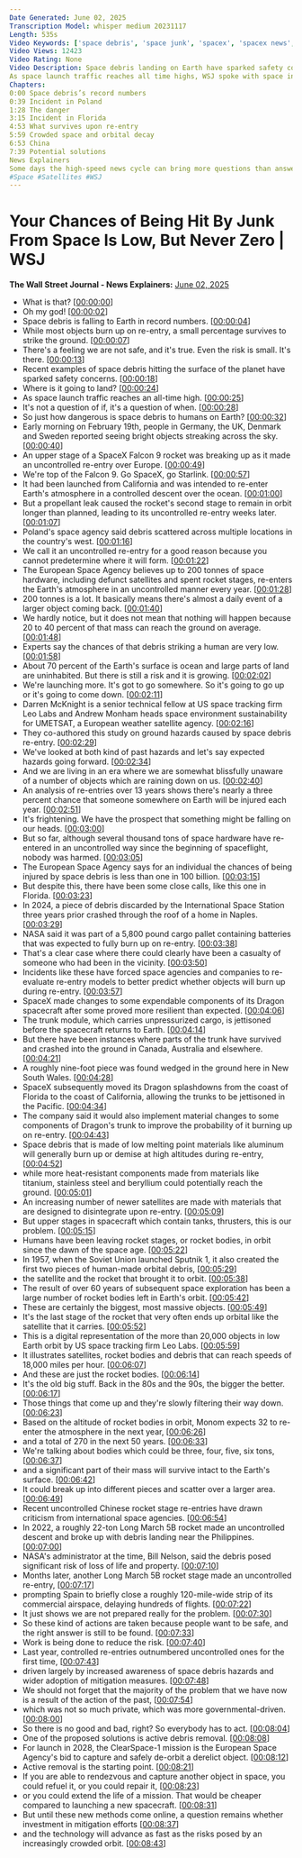 ```yaml
---
Date Generated: June 02, 2025
Transcription Model: whisper medium 20231117
Length: 535s
Video Keywords: ['space debris', 'space junk', 'spacex', 'spacex news', 'spacex space debris', 'space trash', 'orbital debris removal', 'space launch', 'spacex germany', 'spacex falcon 9', 'spacex falcon 9 explosion', 'orbit', 'uncontrolled reentry', 'poland space debris', 'poland spacex', 'space hardware', 'satellites', 'european space agency', 'eumetsat', 'leolabs', 'space tracking', 'space news', 'outer space', 'space waste', 'space debris falling to earth', 'dangers of space debris', 'iss', 'international space station', 'dragon spacex', 'wonews']
Video Views: 12423
Video Rating: None
Video Description: Space debris landing on Earth have sparked safety concerns on the ground about where it is going to land. In February, an upper stage of a SpaceX Falcon 9 rocket was breaking up as it made re-entry over Europe and debris scattered across multiple locations in western Poland. The European Space Agency believes up to 200 tons of space hardware re-enters the earth’s atmosphere uncontrolled every year. 
As space launch traffic reaches all time highs, WSJ spoke with space industry experts, who explain whether uncontrolled re-entries could be an accident waiting to happen.
Chapters:
0:00 Space debris’s record numbers
0:39 Incident in Poland
1:28 The danger
3:15 Incident in Florida 
4:53 What survives upon re-entry 
5:59 Crowded space and orbital decay
6:53 China 
7:39 Potential solutions
News Explainers
Some days the high-speed news cycle can bring more questions than answers. WSJ’s news explainers break down the day's biggest stories into bite-size pieces to help you make sense of the news.
#Space #Satellites #WSJ
---
```


# Your Chances of Being Hit By Junk From Space Is Low, But Never Zero | WSJ
**The Wall Street Journal - News Explainers:** [June 02, 2025](https://www.youtube.com/watch?v=drRaLMI0SI4)
*  What is that? [[00:00:00](https://www.youtube.com/watch?v=drRaLMI0SI4&t=0.0s)]
*  Oh my god! [[00:00:02](https://www.youtube.com/watch?v=drRaLMI0SI4&t=2.0s)]
*  Space debris is falling to Earth in record numbers. [[00:00:04](https://www.youtube.com/watch?v=drRaLMI0SI4&t=4.0s)]
*  While most objects burn up on re-entry, a small percentage survives to strike the ground. [[00:00:07](https://www.youtube.com/watch?v=drRaLMI0SI4&t=7.0s)]
*  There's a feeling we are not safe, and it's true. Even the risk is small. It's there. [[00:00:13](https://www.youtube.com/watch?v=drRaLMI0SI4&t=13.0s)]
*  Recent examples of space debris hitting the surface of the planet have sparked safety concerns. [[00:00:18](https://www.youtube.com/watch?v=drRaLMI0SI4&t=18.0s)]
*  Where is it going to land? [[00:00:24](https://www.youtube.com/watch?v=drRaLMI0SI4&t=24.0s)]
*  As space launch traffic reaches an all-time high. [[00:00:25](https://www.youtube.com/watch?v=drRaLMI0SI4&t=25.0s)]
*  It's not a question of if, it's a question of when. [[00:00:28](https://www.youtube.com/watch?v=drRaLMI0SI4&t=28.0s)]
*  So just how dangerous is space debris to humans on Earth? [[00:00:32](https://www.youtube.com/watch?v=drRaLMI0SI4&t=32.0s)]
*  Early morning on February 19th, people in Germany, the UK, Denmark and Sweden reported seeing bright objects streaking across the sky. [[00:00:40](https://www.youtube.com/watch?v=drRaLMI0SI4&t=40.0s)]
*  An upper stage of a SpaceX Falcon 9 rocket was breaking up as it made an uncontrolled re-entry over Europe. [[00:00:49](https://www.youtube.com/watch?v=drRaLMI0SI4&t=49.0s)]
*  We're top of the Falcon 9. Go SpaceX, go Starlink. [[00:00:57](https://www.youtube.com/watch?v=drRaLMI0SI4&t=57.0s)]
*  It had been launched from California and was intended to re-enter Earth's atmosphere in a controlled descent over the ocean. [[00:01:00](https://www.youtube.com/watch?v=drRaLMI0SI4&t=60.0s)]
*  But a propellant leak caused the rocket's second stage to remain in orbit longer than planned, leading to its uncontrolled re-entry weeks later. [[00:01:07](https://www.youtube.com/watch?v=drRaLMI0SI4&t=67.0s)]
*  Poland's space agency said debris scattered across multiple locations in the country's west. [[00:01:16](https://www.youtube.com/watch?v=drRaLMI0SI4&t=76.0s)]
*  We call it an uncontrolled re-entry for a good reason because you cannot predetermine where it will form. [[00:01:22](https://www.youtube.com/watch?v=drRaLMI0SI4&t=82.0s)]
*  The European Space Agency believes up to 200 tonnes of space hardware, including defunct satellites and spent rocket stages, re-enters the Earth's atmosphere in an uncontrolled manner every year. [[00:01:28](https://www.youtube.com/watch?v=drRaLMI0SI4&t=88.0s)]
*  200 tonnes is a lot. It basically means there's almost a daily event of a larger object coming back. [[00:01:40](https://www.youtube.com/watch?v=drRaLMI0SI4&t=100.0s)]
*  We hardly notice, but it does not mean that nothing will happen because 20 to 40 percent of that mass can reach the ground on average. [[00:01:48](https://www.youtube.com/watch?v=drRaLMI0SI4&t=108.0s)]
*  Experts say the chances of that debris striking a human are very low. [[00:01:58](https://www.youtube.com/watch?v=drRaLMI0SI4&t=118.0s)]
*  About 70 percent of the Earth's surface is ocean and large parts of land are uninhabited. But there is still a risk and it is growing. [[00:02:02](https://www.youtube.com/watch?v=drRaLMI0SI4&t=122.0s)]
*  We're launching more. It's got to go somewhere. So it's going to go up or it's going to come down. [[00:02:11](https://www.youtube.com/watch?v=drRaLMI0SI4&t=131.0s)]
*  Darren McKnight is a senior technical fellow at US space tracking firm Leo Labs and Andrew Monham heads space environment sustainability for UMETSAT, a European weather satellite agency. [[00:02:16](https://www.youtube.com/watch?v=drRaLMI0SI4&t=136.0s)]
*  They co-authored this study on ground hazards caused by space debris re-entry. [[00:02:29](https://www.youtube.com/watch?v=drRaLMI0SI4&t=149.0s)]
*  We've looked at both kind of past hazards and let's say expected hazards going forward. [[00:02:34](https://www.youtube.com/watch?v=drRaLMI0SI4&t=154.0s)]
*  And we are living in an era where we are somewhat blissfully unaware of a number of objects which are raining down on us. [[00:02:40](https://www.youtube.com/watch?v=drRaLMI0SI4&t=160.0s)]
*  An analysis of re-entries over 13 years shows there's nearly a three percent chance that someone somewhere on Earth will be injured each year. [[00:02:51](https://www.youtube.com/watch?v=drRaLMI0SI4&t=171.0s)]
*  It's frightening. We have the prospect that something might be falling on our heads. [[00:03:00](https://www.youtube.com/watch?v=drRaLMI0SI4&t=180.0s)]
*  But so far, although several thousand tons of space hardware have re-entered in an uncontrolled way since the beginning of spaceflight, nobody was harmed. [[00:03:05](https://www.youtube.com/watch?v=drRaLMI0SI4&t=185.0s)]
*  The European Space Agency says for an individual the chances of being injured by space debris is less than one in 100 billion. [[00:03:15](https://www.youtube.com/watch?v=drRaLMI0SI4&t=195.0s)]
*  But despite this, there have been some close calls, like this one in Florida. [[00:03:23](https://www.youtube.com/watch?v=drRaLMI0SI4&t=203.0s)]
*  In 2024, a piece of debris discarded by the International Space Station three years prior crashed through the roof of a home in Naples. [[00:03:29](https://www.youtube.com/watch?v=drRaLMI0SI4&t=209.0s)]
*  NASA said it was part of a 5,800 pound cargo pallet containing batteries that was expected to fully burn up on re-entry. [[00:03:38](https://www.youtube.com/watch?v=drRaLMI0SI4&t=218.0s)]
*  That's a clear case where there could clearly have been a casualty of someone who had been in the vicinity. [[00:03:50](https://www.youtube.com/watch?v=drRaLMI0SI4&t=230.0s)]
*  Incidents like these have forced space agencies and companies to re-evaluate re-entry models to better predict whether objects will burn up during re-entry. [[00:03:57](https://www.youtube.com/watch?v=drRaLMI0SI4&t=237.0s)]
*  SpaceX made changes to some expendable components of its Dragon spacecraft after some proved more resilient than expected. [[00:04:06](https://www.youtube.com/watch?v=drRaLMI0SI4&t=246.0s)]
*  The trunk module, which carries unpressurized cargo, is jettisoned before the spacecraft returns to Earth. [[00:04:14](https://www.youtube.com/watch?v=drRaLMI0SI4&t=254.0s)]
*  But there have been instances where parts of the trunk have survived and crashed into the ground in Canada, Australia and elsewhere. [[00:04:21](https://www.youtube.com/watch?v=drRaLMI0SI4&t=261.0s)]
*  A roughly nine-foot piece was found wedged in the ground here in New South Wales. [[00:04:28](https://www.youtube.com/watch?v=drRaLMI0SI4&t=268.0s)]
*  SpaceX subsequently moved its Dragon splashdowns from the coast of Florida to the coast of California, allowing the trunks to be jettisoned in the Pacific. [[00:04:34](https://www.youtube.com/watch?v=drRaLMI0SI4&t=274.0s)]
*  The company said it would also implement material changes to some components of Dragon's trunk to improve the probability of it burning up on re-entry. [[00:04:43](https://www.youtube.com/watch?v=drRaLMI0SI4&t=283.0s)]
*  Space debris that is made of low melting point materials like aluminum will generally burn up or demise at high altitudes during re-entry, [[00:04:52](https://www.youtube.com/watch?v=drRaLMI0SI4&t=292.0s)]
*  while more heat-resistant components made from materials like titanium, stainless steel and beryllium could potentially reach the ground. [[00:05:01](https://www.youtube.com/watch?v=drRaLMI0SI4&t=301.0s)]
*  An increasing number of newer satellites are made with materials that are designed to disintegrate upon re-entry. [[00:05:09](https://www.youtube.com/watch?v=drRaLMI0SI4&t=309.0s)]
*  But upper stages in spacecraft which contain tanks, thrusters, this is our problem. [[00:05:15](https://www.youtube.com/watch?v=drRaLMI0SI4&t=315.0s)]
*  Humans have been leaving rocket stages, or rocket bodies, in orbit since the dawn of the space age. [[00:05:22](https://www.youtube.com/watch?v=drRaLMI0SI4&t=322.0s)]
*  In 1957, when the Soviet Union launched Sputnik 1, it also created the first two pieces of human-made orbital debris, [[00:05:29](https://www.youtube.com/watch?v=drRaLMI0SI4&t=329.0s)]
*  the satellite and the rocket that brought it to orbit. [[00:05:38](https://www.youtube.com/watch?v=drRaLMI0SI4&t=338.0s)]
*  The result of over 60 years of subsequent space exploration has been a large number of rocket bodies left in Earth's orbit. [[00:05:42](https://www.youtube.com/watch?v=drRaLMI0SI4&t=342.0s)]
*  These are certainly the biggest, most massive objects. [[00:05:49](https://www.youtube.com/watch?v=drRaLMI0SI4&t=349.0s)]
*  It's the last stage of the rocket that very often ends up orbital like the satellite that it carries. [[00:05:52](https://www.youtube.com/watch?v=drRaLMI0SI4&t=352.0s)]
*  This is a digital representation of the more than 20,000 objects in low Earth orbit by US space tracking firm Leo Labs. [[00:05:59](https://www.youtube.com/watch?v=drRaLMI0SI4&t=359.0s)]
*  It illustrates satellites, rocket bodies and debris that can reach speeds of 18,000 miles per hour. [[00:06:07](https://www.youtube.com/watch?v=drRaLMI0SI4&t=367.0s)]
*  And these are just the rocket bodies. [[00:06:14](https://www.youtube.com/watch?v=drRaLMI0SI4&t=374.0s)]
*  It's the old big stuff. Back in the 80s and the 90s, the bigger the better. [[00:06:17](https://www.youtube.com/watch?v=drRaLMI0SI4&t=377.0s)]
*  Those things that come up and they're slowly filtering their way down. [[00:06:23](https://www.youtube.com/watch?v=drRaLMI0SI4&t=383.0s)]
*  Based on the altitude of rocket bodies in orbit, Monom expects 32 to re-enter the atmosphere in the next year, [[00:06:26](https://www.youtube.com/watch?v=drRaLMI0SI4&t=386.0s)]
*  and a total of 270 in the next 50 years. [[00:06:33](https://www.youtube.com/watch?v=drRaLMI0SI4&t=393.0s)]
*  We're talking about bodies which could be three, four, five, six tons, [[00:06:37](https://www.youtube.com/watch?v=drRaLMI0SI4&t=397.0s)]
*  and a significant part of their mass will survive intact to the Earth's surface. [[00:06:42](https://www.youtube.com/watch?v=drRaLMI0SI4&t=402.0s)]
*  It could break up into different pieces and scatter over a larger area. [[00:06:49](https://www.youtube.com/watch?v=drRaLMI0SI4&t=409.0s)]
*  Recent uncontrolled Chinese rocket stage re-entries have drawn criticism from international space agencies. [[00:06:54](https://www.youtube.com/watch?v=drRaLMI0SI4&t=414.0s)]
*  In 2022, a roughly 22-ton Long March 5B rocket made an uncontrolled descent and broke up with debris landing near the Philippines. [[00:07:00](https://www.youtube.com/watch?v=drRaLMI0SI4&t=420.0s)]
*  NASA's administrator at the time, Bill Nelson, said the debris posed significant risk of loss of life and property. [[00:07:10](https://www.youtube.com/watch?v=drRaLMI0SI4&t=430.0s)]
*  Months later, another Long March 5B rocket stage made an uncontrolled re-entry, [[00:07:17](https://www.youtube.com/watch?v=drRaLMI0SI4&t=437.0s)]
*  prompting Spain to briefly close a roughly 120-mile-wide strip of its commercial airspace, delaying hundreds of flights. [[00:07:22](https://www.youtube.com/watch?v=drRaLMI0SI4&t=442.0s)]
*  It just shows we are not prepared really for the problem. [[00:07:30](https://www.youtube.com/watch?v=drRaLMI0SI4&t=450.0s)]
*  So these kind of actions are taken because people want to be safe, and the right answer is still to be found. [[00:07:33](https://www.youtube.com/watch?v=drRaLMI0SI4&t=453.0s)]
*  Work is being done to reduce the risk. [[00:07:40](https://www.youtube.com/watch?v=drRaLMI0SI4&t=460.0s)]
*  Last year, controlled re-entries outnumbered uncontrolled ones for the first time, [[00:07:43](https://www.youtube.com/watch?v=drRaLMI0SI4&t=463.0s)]
*  driven largely by increased awareness of space debris hazards and wider adoption of mitigation measures. [[00:07:48](https://www.youtube.com/watch?v=drRaLMI0SI4&t=468.0s)]
*  We should not forget that the majority of the problem that we have now is a result of the action of the past, [[00:07:54](https://www.youtube.com/watch?v=drRaLMI0SI4&t=474.0s)]
*  which was not so much private, which was more governmental-driven. [[00:08:00](https://www.youtube.com/watch?v=drRaLMI0SI4&t=480.0s)]
*  So there is no good and bad, right? So everybody has to act. [[00:08:04](https://www.youtube.com/watch?v=drRaLMI0SI4&t=484.0s)]
*  One of the proposed solutions is active debris removal. [[00:08:08](https://www.youtube.com/watch?v=drRaLMI0SI4&t=488.0s)]
*  For launch in 2028, the ClearSpace-1 mission is the European Space Agency's bid to capture and safely de-orbit a derelict object. [[00:08:12](https://www.youtube.com/watch?v=drRaLMI0SI4&t=492.0s)]
*  Active removal is the starting point. [[00:08:21](https://www.youtube.com/watch?v=drRaLMI0SI4&t=501.0s)]
*  If you are able to rendezvous and capture another object in space, you could refuel it, or you could repair it, [[00:08:23](https://www.youtube.com/watch?v=drRaLMI0SI4&t=503.0s)]
*  or you could extend the life of a mission. That would be cheaper compared to launching a new spacecraft. [[00:08:31](https://www.youtube.com/watch?v=drRaLMI0SI4&t=511.0s)]
*  But until these new methods come online, a question remains whether investment in mitigation efforts [[00:08:37](https://www.youtube.com/watch?v=drRaLMI0SI4&t=517.0s)]
*  and the technology will advance as fast as the risks posed by an increasingly crowded orbit. [[00:08:43](https://www.youtube.com/watch?v=drRaLMI0SI4&t=523.0s)]
